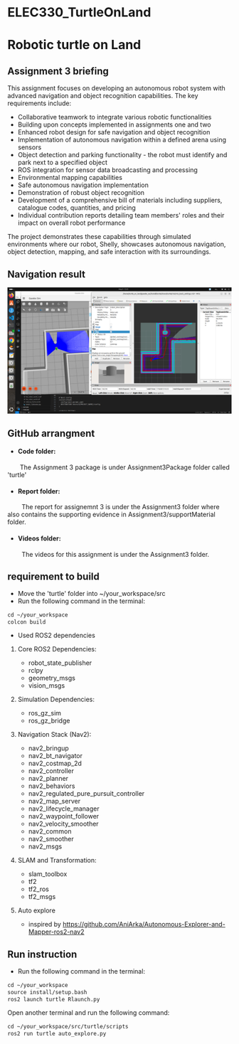# ELEC330_TurtleOnLand
# Robotic turtle on Land

## Assignment 3 briefing

This assignment focuses on developing an autonomous robot system with advanced navigation and object recognition capabilities. The key requirements include:

- Collaborative teamwork to integrate various robotic functionalities
- Building upon concepts implemented in assignments one and two
- Enhanced robot design for safe navigation and object recognition
- Implementation of autonomous navigation within a defined arena using sensors
- Object detection and parking functionality - the robot must identify and park next to a specified object
- ROS integration for sensor data broadcasting and processing
- Environmental mapping capabilities
- Safe autonomous navigation implementation
- Demonstration of robust object recognition
- Development of a comprehensive bill of materials including suppliers, catalogue codes, quantities, and pricing
- Individual contribution reports detailing team members' roles and their impact on overall robot performance

The project demonstrates these capabilities through simulated environments where our robot, Shelly, showcases autonomous navigation, object detection, mapping, and safe interaction with its surroundings.

## Navigation result    
![Navigation result](Reports/Assignment3/supportMaterial/Image/Pasted%20image%20(4).png)

## GitHub arrangment

- #### Code folder:
&emsp;&emsp;The Assignment 3 package is under Assignment3Package folder called 'turtle'

- #### Report folder:
&emsp;&emsp; The report for assignemnt 3 is under the Assignment3 folder where also contains the supporting evidence in Assignment3/supportMaterial folder.

- #### Videos folder:
&emsp;&emsp; The videos for this assignment is under the Assignment3 folder.

## requirement to build

- Move the 'turtle' folder into ~/your_workspace/src
- Run the following command in the terminal:

```
cd ~/your_workspace
colcon build
```

- Used ROS2 dependencies

1. Core ROS2 Dependencies:
   - robot_state_publisher
   - rclpy
   - geometry_msgs
   - vision_msgs

2. Simulation Dependencies:
   - ros_gz_sim
   - ros_gz_bridge

3. Navigation Stack (Nav2):
   - nav2_bringup
   - nav2_bt_navigator
   - nav2_costmap_2d
   - nav2_controller
   - nav2_planner
   - nav2_behaviors
   - nav2_regulated_pure_pursuit_controller
   - nav2_map_server
   - nav2_lifecycle_manager
   - nav2_waypoint_follower
   - nav2_velocity_smoother
   - nav2_common
   - nav2_smoother
   - nav2_msgs

4. SLAM and Transformation:
   - slam_toolbox
   - tf2
   - tf2_ros
   - tf2_msgs

5. Auto explore
    - inspired by https://github.com/AniArka/Autonomous-Explorer-and-Mapper-ros2-nav2


## Run instruction

- Run the following command in the terminal:

```
cd ~/your_workspace
source install/setup.bash
ros2 launch turtle Rlaunch.py
```
Open another terminal and run the following command:

```
cd ~/your_workspace/src/turtle/scripts
ros2 run turtle auto_explore.py
```


